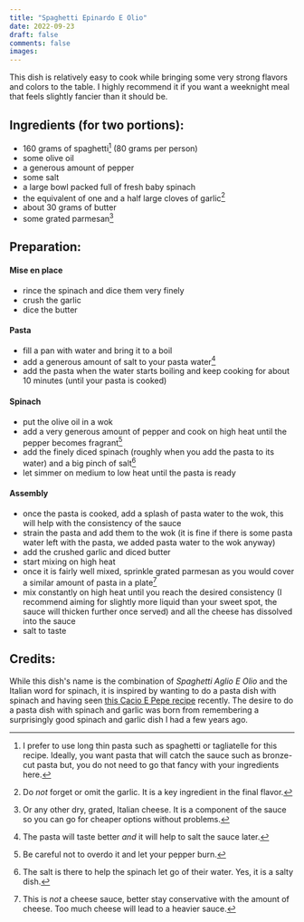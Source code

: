 ```yaml
---
title: "Spaghetti Epinardo E Olio"
date: 2022-09-23
draft: false
comments: false
images:
---
```


This dish is relatively easy to cook while bringing some very strong flavors and colors to the table.
I highly recommend it if you want a weeknight meal that feels slightly fancier than it should be.

## Ingredients (for two portions):

* 160 grams of spaghetti[^pasta] (80 grams per person)
* some olive oil
* a generous amount of pepper
* some salt
* a large bowl packed full of fresh baby spinach
* the equivalent of one and a half large cloves of garlic[^garlic]
* about 30 grams of butter
* some grated parmesan[^cheese]

[^pasta]: I prefer to use long thin pasta such as spaghetti or tagliatelle for this recipe.
Ideally, you want pasta that will catch the sauce such as bronze-cut pasta but, you do not need to go that fancy with your ingredients here.

[^garlic]: Do *not* forget or omit the garlic. It is a key ingredient in the final flavor.

[^cheese]: Or any other dry, grated, Italian cheese. It is a component of the sauce so you can go for cheaper options without problems.

## Preparation:

#### Mise en place

* rince the spinach and dice them very finely
* crush the garlic
* dice the butter

#### Pasta

* fill a pan with water and bring it to a boil
* add a generous amount of salt to your pasta water[^salt-water]
* add the pasta when the water starts boiling and keep cooking for about 10 minutes (until your pasta is cooked)

[^salt-water]: The pasta will taste better *and* it will help to salt the sauce later.

#### Spinach

* put the olive oil in a wok
* add a very generous amount of pepper and cook on high heat until the pepper becomes fragrant[^pepper]
* add the finely diced spinach (roughly when you add the pasta to its water) and a big pinch of salt[^salt]
* let simmer on medium to low heat until the pasta is ready

[^pepper]: Be careful not to overdo it and let your pepper burn.

[^salt]: The salt is there to help the spinach let go of their water. Yes, it is a salty dish.

#### Assembly

* once the pasta is cooked, add a splash of pasta water to the wok, this will help with the consistency of the sauce
* strain the pasta and add them to the wok (it is fine if there is some pasta water left with the pasta, we added pasta water to the wok anyway)
* add the crushed garlic and diced butter
* start mixing on high heat
* once it is fairly well mixed, sprinkle grated parmesan as you would cover a similar amount of pasta in a plate[^sauce]
* mix constantly on high heat until you reach the desired consistency (I recommend aiming for slightly more liquid than your sweet spot, the sauce will thicken further once served) and all the cheese has dissolved into the sauce
* salt to taste

[^sauce]: This is *not* a cheese sauce, better stay conservative with the amount of cheese. Too much cheese will lead to a heavier sauce.

## Credits:

While this dish's name is the combination of *Spaghetti Aglio E Olio* and the Italian word for spinach, it is inspired by wanting to do a pasta dish with spinach and having seen [this Cacio E Pepe recipe](https://youtu.be/ntZebCEnjmI?list=PL_f8scwrXT8ut7l5Pu8x-YbWsLGo1uWsx) recently.
The desire to do a pasta dish with spinach and garlic was born from remembering a surprisingly good spinach and garlic dish I had a few years ago.
